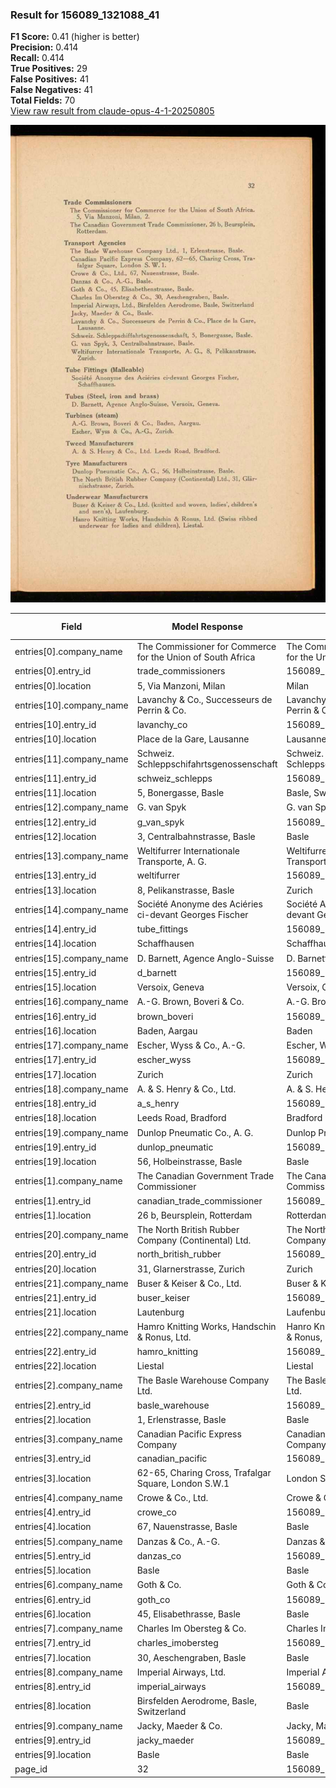 ### Result for 156089_1321088_41
**F1 Score:** 0.41 (higher is better)<br>**Precision:** 0.414<br>**Recall:** 0.414<br>**True Positives:** 29<br>**False Positives:** 41<br>**False Negatives:** 41<br>**Total Fields:** 70<br>[View raw result from claude-opus-4-1-20250805](https://github.com/RISE-UNIBAS/humanities_data_benchmark/blob/main/results/2025-10-28/T0378/request_T0378_156089_1321088_41.json)

<img src="https://github.com/RISE-UNIBAS/humanities_data_benchmark/blob/main/benchmarks/company_lists/images/156089_1321088_41.jpg?raw=true" alt="156089_1321088_41" width="600px">

| Field | Model Response | Ground Truth | Fuzzy Score | Match |
|-------|----------------|--------------|-------------|-------|
| entries[0].company_name | The Commissioner for Commerce for the Union of South Africa | The Commissioner for Commerce for the Union of South Africa | 1.000 | ✅ |
| entries[0].entry_id | trade_commissioners | 156089_1321088_41-1 | 0.053 | ❌ |
| entries[0].location | 5, Via Manzoni, Milan | Milan | 0.385 | ❌ |
| entries[10].company_name | Lavanchy & Co., Successeurs de Perrin & Co. | Lavanchy & Co., Successeurs de Perrin & Co. | 1.000 | ✅ |
| entries[10].entry_id | lavanchy_co | 156089_1321088_41-11 | 0.065 | ❌ |
| entries[10].location | Place de la Gare, Lausanne | Lausanne | 0.471 | ❌ |
| entries[11].company_name | Schweiz. Schleppschifahrtsgenossenschaft | Schweiz. Schleppschiffahrtsgenossenschaft | 0.988 | ✅ |
| entries[11].entry_id | schweiz_schlepps | 156089_1321088_41-12 | 0.056 | ❌ |
| entries[11].location | 5, Bonergasse, Basle | Basle, Switzerland | 0.368 | ❌ |
| entries[12].company_name | G. van Spyk | G. van Spyk | 1.000 | ✅ |
| entries[12].entry_id | g_van_spyk | 156089_1321088_41-13 | 0.133 | ❌ |
| entries[12].location | 3, Centralbahnstrasse, Basle | Basle | 0.303 | ❌ |
| entries[13].company_name | Weltifurrer Internationale Transporte, A. G. | Weltifurrer Internationale Transporte, A. G. | 1.000 | ✅ |
| entries[13].entry_id | weltifurrer | 156089_1321088_41-14 | 0.000 | ❌ |
| entries[13].location | 8, Pelikanstrasse, Basle | Zurich | 0.067 | ❌ |
| entries[14].company_name | Société Anonyme des Aciéries ci-devant Georges Fischer | Société Anonyme des Aciéries ci-devant Georges Fischer | 1.000 | ✅ |
| entries[14].entry_id | tube_fittings | 156089_1321088_41-15 | 0.061 | ❌ |
| entries[14].location | Schaffhausen | Schaffhausen | 1.000 | ✅ |
| entries[15].company_name | D. Barnett, Agence Anglo-Suisse | D. Barnett, Agence Anglo-Suisse | 1.000 | ✅ |
| entries[15].entry_id | d_barnett | 156089_1321088_41-16 | 0.069 | ❌ |
| entries[15].location | Versoix, Geneva | Versoix, Geneva | 1.000 | ✅ |
| entries[16].company_name | A.-G. Brown, Boveri & Co. | A.-G. Brown, Boveri & Co. | 1.000 | ✅ |
| entries[16].entry_id | brown_boveri | 156089_1321088_41-17 | 0.062 | ❌ |
| entries[16].location | Baden, Aargau | Baden | 0.556 | ❌ |
| entries[17].company_name | Escher, Wyss & Co., A.-G. | Escher, Wyss & Co., A.-G. | 1.000 | ✅ |
| entries[17].entry_id | escher_wyss | 156089_1321088_41-18 | 0.065 | ❌ |
| entries[17].location | Zurich | Zurich | 1.000 | ✅ |
| entries[18].company_name | A. & S. Henry & Co., Ltd. | A. & S. Henry & Co., Ltd. | 1.000 | ✅ |
| entries[18].entry_id | a_s_henry | 156089_1321088_41-19 | 0.138 | ❌ |
| entries[18].location | Leeds Road, Bradford | Bradford | 0.571 | ❌ |
| entries[19].company_name | Dunlop Pneumatic Co., A. G. | Dunlop Pneumatic Co., A. G. | 1.000 | ✅ |
| entries[19].entry_id | dunlop_pneumatic | 156089_1321088_41-20 | 0.056 | ❌ |
| entries[19].location | 56, Holbeinstrasse, Basle | Basle | 0.333 | ❌ |
| entries[1].company_name | The Canadian Government Trade Commissioner | The Canadian Government Trade Commissioner | 1.000 | ✅ |
| entries[1].entry_id | canadian_trade_commissioner | 156089_1321088_41-2 | 0.087 | ❌ |
| entries[1].location | 26 b, Beursplein, Rotterdam | Rotterdam | 0.500 | ❌ |
| entries[20].company_name | The North British Rubber Company (Continental) Ltd. | The North British Rubber Company (Continental) Ltd. | 1.000 | ✅ |
| entries[20].entry_id | north_british_rubber | 156089_1321088_41-21 | 0.100 | ❌ |
| entries[20].location | 31, Glarnerstrasse, Zurich | Zurich | 0.375 | ❌ |
| entries[21].company_name | Buser & Keiser & Co., Ltd. | Buser & Keiser & Co., Ltd. | 1.000 | ✅ |
| entries[21].entry_id | buser_keiser | 156089_1321088_41-22 | 0.062 | ❌ |
| entries[21].location | Lautenburg | Laufenburg | 0.900 | ❌ |
| entries[22].company_name | Hamro Knitting Works, Handschin & Ronus, Ltd. | Hanro Knitting Works, Handschin & Ronus, Ltd. | 0.978 | ✅ |
| entries[22].entry_id | hamro_knitting | 156089_1321088_41-23 | 0.059 | ❌ |
| entries[22].location | Liestal | Liestal | 1.000 | ✅ |
| entries[2].company_name | The Basle Warehouse Company Ltd. | The Basle Warehouse Company Ltd. | 1.000 | ✅ |
| entries[2].entry_id | basle_warehouse | 156089_1321088_41-3 | 0.059 | ❌ |
| entries[2].location | 1, Erlenstrasse, Basle | Basle | 0.370 | ❌ |
| entries[3].company_name | Canadian Pacific Express Company | Canadian Pacific Express Company | 1.000 | ✅ |
| entries[3].entry_id | canadian_pacific | 156089_1321088_41-4 | 0.057 | ❌ |
| entries[3].location | 62-65, Charing Cross, Trafalgar Square, London S.W.1 | London S. W. 1. | 0.358 | ❌ |
| entries[4].company_name | Crowe & Co., Ltd. | Crowe & Co., Ltd. | 1.000 | ✅ |
| entries[4].entry_id | crowe_co | 156089_1321088_41-5 | 0.074 | ❌ |
| entries[4].location | 67, Nauenstrasse, Basle | Basle | 0.357 | ❌ |
| entries[5].company_name | Danzas & Co., A.-G. | Danzas & Co., A.-G. | 1.000 | ✅ |
| entries[5].entry_id | danzas_co | 156089_1321088_41-6 | 0.071 | ❌ |
| entries[5].location | Basle | Basle | 1.000 | ✅ |
| entries[6].company_name | Goth & Co. | Goth & Co. | 1.000 | ✅ |
| entries[6].entry_id | goth_co | 156089_1321088_41-7 | 0.077 | ❌ |
| entries[6].location | 45, Elisabethrasse, Basle | Basle | 0.333 | ❌ |
| entries[7].company_name | Charles Im Obersteg & Co. | Charles Im Obersteg & Co. | 1.000 | ✅ |
| entries[7].entry_id | charles_imobersteg | 156089_1321088_41-8 | 0.054 | ❌ |
| entries[7].location | 30, Aeschengraben, Basle | Basle | 0.345 | ❌ |
| entries[8].company_name | Imperial Airways, Ltd. | Imperial Airways, Ltd. | 1.000 | ✅ |
| entries[8].entry_id | imperial_airways | 156089_1321088_41-9 | 0.057 | ❌ |
| entries[8].location | Birsfelden Aerodrome, Basle, Switzerland | Basle | 0.222 | ❌ |
| entries[9].company_name | Jacky, Maeder & Co. | Jacky, Maeder & Co. | 1.000 | ✅ |
| entries[9].entry_id | jacky_maeder | 156089_1321088_41-10 | 0.062 | ❌ |
| entries[9].location | Basle | Basle | 1.000 | ✅ |
| page_id | 32 | 156089_1321088_41 | 0.211 | ❌ |
